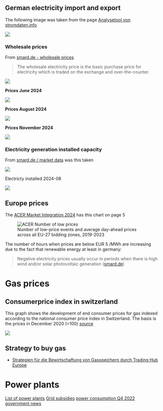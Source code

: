 ## German electricity import and export

The following image was taken from the page [Analysetool von stromdaten.info](https://www.stromdaten.info/ANALYSE/importexport/index.php)

<img src="Electricity_Table_2024-04-19.png"/>


### Wholesale prices
From [smard.de - wholesale prices](https://www.smard.de/page/en/wiki-article/5884/5976)

> The wholesale electricity price is the basic purchase price for electricity which is traded on the exchange and over-the-counter.


<img src="electricity_prices.png"/>


**Prices June 2024**

<img src="smard_de_electricity_price_2024-06-21.png" />

**Prices August 2024**

<img src="smard_de_electricity_price_2024-08-14.png" />

**Prices November 2024**

<img src="smard_de_electricity_prices_2024-11-06.png" />          

### Electricity generation installed capacity

From [smard.de / market data](https://www.smard.de/page/en/marktdaten/78?marketDataAttributes=%7B%22resolution%22:%22year%22,%22region%22:%22DE%22,%22from%22:1420066800000,%22to%22:1705273199999,%22moduleIds%22:%5B3000186,3000187,3000188,3000189,3000190,3000194,3000195,3000196,3000197,3000198,3000199,3000207,3003792,3004076,3004073,3004072,3004075,3004074%5D,%22selectedCategory%22:3,%22activeChart%22:true,%22style%22:%22color%22,%22categoriesModuleOrder%22:%7B%7D%7D) was this taken

<img src="electricity_generation_installed_capacity.png"/>

Electricty installed 2024-08

<img src="Smard_installierte_Erzeugungsleistung.png"/>

## Europe prices

The [ACER Market Integration 2024](https://www.acer.europa.eu/sites/default/files/documents/Publications/ACER_2024_MMR_Market_Integration.pdf) has this chart on page 5

<figure>
  <img src="ACER_2024_MMR_Market_Integration_p5_low_prices.png" alt="ACER Number of low prices"/>
  <figcaption>Number of low-price events and average day-ahead prices across all EU-27 bidding 
zones, 2019-2023</figcaption>
</figure>

The number of hours when prices are below EUR 5 /MWh are increasing due to the fact that renewable energy at least in germany:

> Negative electricity prices usually occur in periods when there is high wind and/or solar photovoltaic generation ([smard.de](https://www.smard.de/page/en/wiki-article/5884/105426))

# Gas prices

## Consumerprice index in switzerland
This graph shows the development of end consumer prices for gas indexed according to the national consumer price index in Switzerland. The basis is the prices in December 2020 (=100) [source](https://www.energiedashboard.admin.ch/preise/gas)

<img src="Gas_prices_Switzerland_Index.png"/>

## Strategy to buy gas

 - [Strategien für die Bewirtschaftung von Gasspeichern durch Trading Hub Europe](https://www.bundesnetzagentur.de/DE/Gasversorgung/Krisenvorbereitung/Download/Gutachten_Speicherstrategie.pdf?__blob=publicationFile&v=1)

# Power plants
[List of power plants](https://www.bundesnetzagentur.de/DE/Fachthemen/ElektrizitaetundGas/Versorgungssicherheit/Erzeugungskapazitaeten/Kraftwerksliste/start.html)
[Grid subsidies](https://www.bundesregierung.de/breg-de/aktuelles/bundeszuschuss-netzengelt-2323374)
[power consumption Q4 2022](https://www.smard.de/page/home/topic-article/444/209816)
[government news](https://www.bundesregierung.de/breg-en/news)
